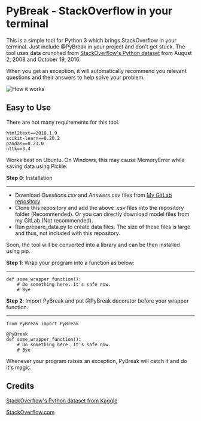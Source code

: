 # PyBreak - StackOverflow in your terminal

This is a simple tool for Python 3 which brings StackOverflow in your terminal. Just include @PyBreak in your project and don't get stuck. The tool uses data crunched from [StackOverflow's Python dataset](https://www.kaggle.com/stackoverflow/pythonquestions/home) from August 2, 2008 and October 19, 2016. 

When you get an exception, it will automatically recommend you relevant questions and their answers to help solve your problem. 

![How it works](https://github.com/dev-td7/PyStuck/raw/master/images/working.png "StackOverflow right in your terminal")

## Easy to Use

There are not many requirements for this tool.

```
html2text==2018.1.9
scikit-learn==0.20.2
pandas==0.23.0
nltk==3.4
```

Works best on Ubuntu. On Windows, this may cause MemoryError while saving data using Pickle. 

__Step 0__: Installation
___

* Download _Questions.csv_ and _Answers.csv_ files from [My GitLab repository](https://gitlab.com/td7/pybreak/tree/master/data)
* Clone this repository and add the above .csv files into the repository folder (Recommended). Or you can directly download model files from my GitLab (Not recommended).
* Run prepare_data.py to create data files. The size of these files is large and thus, not included with this repository.

Soon, the tool will be converted into a library and can be then installed using pip.

__Step 1__: Wrap your program into a function as below:

___

```
def some_wrapper_function():
    # Do something here. It's safe now.
    # Bye
```

__Step 2__: Import PyBreak and put @PyBreak decorator before your wrapper function.

___

```
from PyBreak import PyBreak

@PyBreak
def some_wrapper_function():
    # Do something here. It's safe now.
    # Bye
```

Whenever your program raises an exception, PyBreak will catch it and do it's magic.

## Credits

[StackOverflow's Python dataset from Kaggle](https://www.kaggle.com/stackoverflow/pythonquestions/home)

[StackOverflow.com](https://stackoverflow.com)